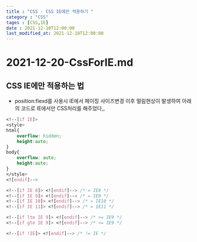 ```yaml
---
title : "CSS - CSS IE에만 적용하기 "
category : "CSS"
tages : [CSS,IE]
date : 2021-12-10T12:00:00
last_modified_at: 2021-12-10T12:00:00
---
```


# 2021-12-20-CssForIE.md

## CSS IE에만 적용하는 법

- position:fiexd를 사용시 IE에서 페이징 사이즈변경 이후 떨림현상이 발생하여 아래의 코드로 IE에서만 CSS처리를 해주었다,,

```css
<!--[if IE]>
<style>
html{
	overflow: hidden;
	height:auto;
}
body{
	overflow: auto;
	height:auto;
}
</style>
<![endif]-->

<!--[if IE 8]> <![endif]--> /* = IE8 */
<!--[if IE 9]> <![endif]--> /* = IE9 */
<!--[if IE 10]> <![endif]--> /* = IE10 */
<!--[if IE 11]> <![endif]--> /* = IE11 */

<!--[if lte IE 9]> <![endif]--> /* >= IE9 */
<!--[if gte IE 9]> <![endif]--> /* <= IE9 */

<!--[if !IE]> <![endif]--> /* != IE */
```
